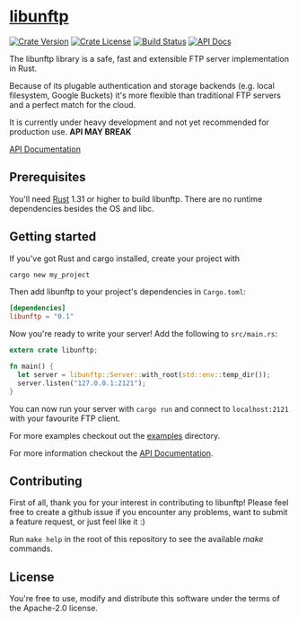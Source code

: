 # [libunftp](https://github.com/bolcom/libunftp)

[![Crate Version](https://img.shields.io/crates/l/libunftp.svg)](https://crates.io/crates/libunftp)
[![Crate License](https://img.shields.io/crates/v/libunftp.svg)](https://crates.io/crates/libunftp)
[![Build Status](https://travis-ci.org/bolcom/libunftp.svg)](https://travis-ci.org/bolcom/libunftp)
[![API Docs](https://docs.rs/libunftp/badge.svg)](https://docs.rs/libunftp)

The libunftp library is a safe, fast and extensible FTP server implementation in Rust.

Because of its plugable authentication and storage backends (e.g. local filesystem, Google Buckets) it's more flexible than traditional FTP servers and a perfect match for the cloud.

It is currently under heavy development and not yet recommended for production use.
**API MAY BREAK**

[API Documentation](https://docs.rs/libunftp)

## Prerequisites

You'll need [Rust](https://rust-lang.org) 1.31 or higher to build libunftp.
There are no runtime dependencies besides the OS and libc.

## Getting started

If you've got Rust and cargo installed, create your project with

```sh
cargo new my_project
```

Then add libunftp to your project's dependencies in `Cargo.toml`:

```toml
[dependencies]
libunftp = "0.1"
```

Now you're ready to write your server!
Add the following to `src/main.rs`:

```rust
extern crate libunftp;

fn main() {
  let server = libunftp::Server::with_root(std::env::temp_dir());
  server.listen("127.0.0.1:2121");
}
```

You can now run your server with `cargo run` and connect to `localhost:2121` with your favourite FTP client.

For more examples checkout out the [examples](./examples) directory.

For more information checkout the [API Documentation](https://docs.rs/libunftp).

## Contributing

First of all, thank you for your interest in contributing to libunftp!
Please feel free to create a github issue if you encounter any problems,
want to submit a feature request, or just feel like it :)

Run `make help` in the root of this repository to see the available *make* commands.

## License

You're free to use, modify and distribute this software under the terms of the Apache-2.0 license.